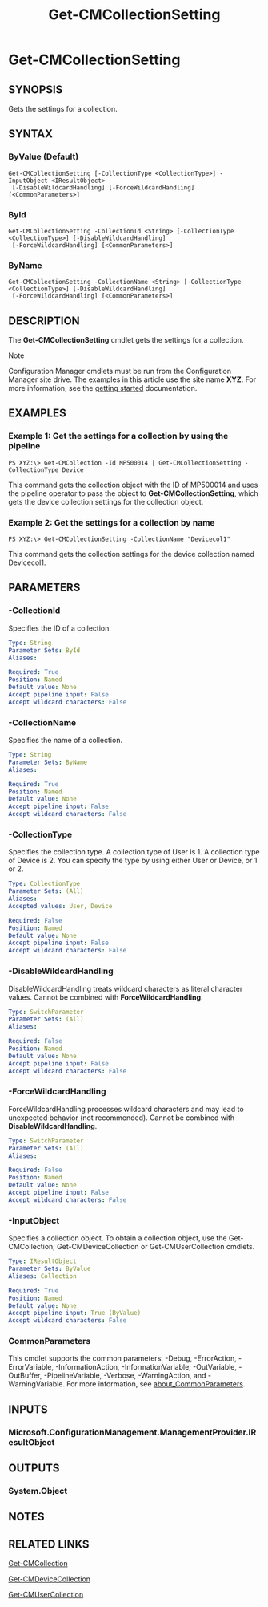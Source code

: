 ﻿---
description: Gets the settings for a collection.
external help file: AdminUI.PS.Collections.dll-Help.xml
Module Name: ConfigurationManager
ms.date: 05/02/2019
schema: 2.0.0
title: Get-CMCollectionSetting
---

# Get-CMCollectionSetting

## SYNOPSIS
Gets the settings for a collection.

## SYNTAX

### ByValue (Default)
```
Get-CMCollectionSetting [-CollectionType <CollectionType>] -InputObject <IResultObject>
 [-DisableWildcardHandling] [-ForceWildcardHandling] [<CommonParameters>]
```

### ById
```
Get-CMCollectionSetting -CollectionId <String> [-CollectionType <CollectionType>] [-DisableWildcardHandling]
 [-ForceWildcardHandling] [<CommonParameters>]
```

### ByName
```
Get-CMCollectionSetting -CollectionName <String> [-CollectionType <CollectionType>] [-DisableWildcardHandling]
 [-ForceWildcardHandling] [<CommonParameters>]
```

## DESCRIPTION
The **Get-CMCollectionSetting** cmdlet gets the settings for a collection.

> [!NOTE]
> Configuration Manager cmdlets must be run from the Configuration Manager site drive.
> The examples in this article use the site name **XYZ**. For more information, see the
> [getting started](/powershell/sccm/overview) documentation.

## EXAMPLES

### Example 1: Get the settings for a collection by using the pipeline
```
PS XYZ:\> Get-CMCollection -Id MP500014 | Get-CMCollectionSetting -CollectionType Device
```

This command gets the collection object with the ID of MP500014 and uses the pipeline operator to pass the object to **Get-CMCollectionSetting**, which gets the device collection settings for the collection object.

### Example 2: Get the settings for a collection by name
```
PS XYZ:\> Get-CMCollectionSetting -CollectionName "Devicecol1"
```

This command gets the collection settings for the device collection named Devicecol1.

## PARAMETERS

### -CollectionId
Specifies the ID of a collection.

```yaml
Type: String
Parameter Sets: ById
Aliases:

Required: True
Position: Named
Default value: None
Accept pipeline input: False
Accept wildcard characters: False
```

### -CollectionName
Specifies the name of a collection.

```yaml
Type: String
Parameter Sets: ByName
Aliases:

Required: True
Position: Named
Default value: None
Accept pipeline input: False
Accept wildcard characters: False
```

### -CollectionType
Specifies the collection type.
A collection type of User is 1.
A collection type of Device is 2.
You can specify the type by using either User or Device, or 1 or 2.

```yaml
Type: CollectionType
Parameter Sets: (All)
Aliases:
Accepted values: User, Device

Required: False
Position: Named
Default value: None
Accept pipeline input: False
Accept wildcard characters: False
```

### -DisableWildcardHandling
DisableWildcardHandling treats wildcard characters as literal character values. Cannot be combined with **ForceWildcardHandling**.

```yaml
Type: SwitchParameter
Parameter Sets: (All)
Aliases:

Required: False
Position: Named
Default value: None
Accept pipeline input: False
Accept wildcard characters: False
```

### -ForceWildcardHandling
ForceWildcardHandling processes wildcard characters and may lead to unexpected behavior (not recommended). Cannot be combined with **DisableWildcardHandling**.

```yaml
Type: SwitchParameter
Parameter Sets: (All)
Aliases:

Required: False
Position: Named
Default value: None
Accept pipeline input: False
Accept wildcard characters: False
```

### -InputObject
Specifies a collection object.
To obtain a collection object, use the Get-CMCollection, Get-CMDeviceCollection or Get-CMUserCollection cmdlets.

```yaml
Type: IResultObject
Parameter Sets: ByValue
Aliases: Collection

Required: True
Position: Named
Default value: None
Accept pipeline input: True (ByValue)
Accept wildcard characters: False
```

### CommonParameters
This cmdlet supports the common parameters: -Debug, -ErrorAction, -ErrorVariable, -InformationAction, -InformationVariable, -OutVariable, -OutBuffer, -PipelineVariable, -Verbose, -WarningAction, and -WarningVariable. For more information, see [about_CommonParameters](http://go.microsoft.com/fwlink/?LinkID=113216).

## INPUTS

### Microsoft.ConfigurationManagement.ManagementProvider.IResultObject

## OUTPUTS

### System.Object
## NOTES

## RELATED LINKS

[Get-CMCollection](Get-CMCollection.md)

[Get-CMDeviceCollection](Get-CMDeviceCollection.md)

[Get-CMUserCollection](Get-CMUserCollection.md)


